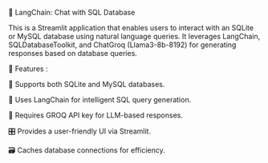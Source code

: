 📌 LangChain: Chat with SQL Database

This is a Streamlit application that enables users to interact with an SQLite or MySQL database using natural language queries. It leverages LangChain, SQLDatabaseToolkit, and ChatGroq (Llama3-8b-8192) for generating responses based on database queries.

🚀 Features :

📂 Supports both SQLite and MySQL databases.

💬 Uses LangChain for intelligent SQL query generation.

🔑 Requires GROQ API key for LLM-based responses.

🎛️ Provides a user-friendly UI via Streamlit.

🗃️ Caches database connections for efficiency.
